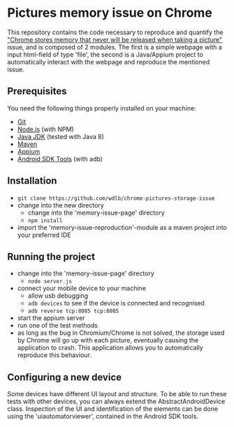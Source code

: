 # Pictures memory issue on Chrome

This repository contains the code necessary to reproduce and quantify the ["Chrome stores memory that never will be
released when taking a picture"](https://bugs.chromium.org/p/chromium/issues/detail?id=607482) issue,
and is composed of 2 modules. The first is a simple webpage with a input html-field of type 'file', the second
is a Java/Appium project to automatically interact with the webpage and reproduce the mentioned issue.

## Prerequisites
You need the following things properly installed on your machine:
* [Git](http://git-scm.com/)
* [Node.js](http://nodejs.org/) (with NPM)
* [Java JDK](http://www.oracle.com/technetwork/java/javase/downloads/jdk8-downloads-2133151.html) (tested with Java 8)
* [Maven](https://maven.apache.org/)
* [Appium](http://appium.io/)
* [Android SDK Tools](https://developer.android.com/studio/releases/sdk-tools.html) (with adb)

## Installation
* `git clone https://github.com/wdlb/chrome-pictures-storage-issue`
* change into the new directory
  * change into the 'memory-issue-page' directory
  * `npm install`
* import the 'memory-issue-reproduction'-module as a maven project into your preferred IDE

## Running the project
* change into the 'memory-issue-page' directory
  * `node server.js`
* connect your mobile device to your machine
  * allow usb debugging
  * `adb devices` to see if the device is connected and recognised
  * `adb reverse tcp:8085 tcp:8085`
* start the appium server
* run one of the test methods
* as long as the bug in Chromium/Chrome is not solved, the storage used by Chrome will
go up with each picture, eventually causing the application to crash. This application
allows you to automatically reproduce this behaviour.

## Configuring a new device
Some devices have different UI layout and structure. To be able to run these tests with
other devices, you can always extend the AbstractAndroidDevice class. Inspection of the
UI and identification of the elements can be done using the 'uiautomatorviewer', contained
in the Android SDK tools.
